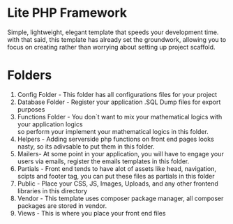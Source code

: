 # Lite PHP Framework

Simple, lightweight, elegant template that speeds your development time.
with that said, this template has already set the groundwork, allowing you to focus on creating rather than worrying about setting up project scaffold.

# Folders

1. Config Folder - This folder has all configurations files for your project <br>
2. Database Folder - Register your application .SQL Dump files for export purposes <br>
3. Functions Folder - You don`t want to mix your mathematical logics with your application logics <br> so perform your implement your mathematical logics in this folder. <br>
4. Helpers - Adding serverside php functions on front end pages looks nasty, so its adivsable to put them in this folder.<br>
5. Mailers- At some point in your application, you will have to engage your users via emails, register the emails templates in this folder.<br>
6. Partials - Front end tends to have alot of assets like head, navigation, scipts and footer tag, you can put these files as partials in this folder <br>
7. Public - Place your CSS, JS, Images, Uploads, and any other frontend libraries in this directory <br>
8. Vendor - This template uses composer package manager, all composer packages are stored in vendor.<br>
9. Views - This is where you place your front end files

